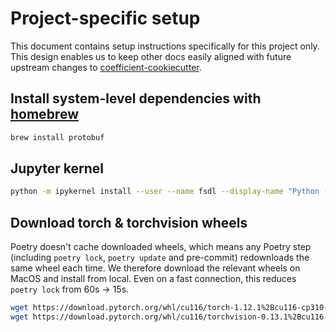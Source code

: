 # Project-specific setup

This document contains setup instructions specifically for this project only. This design enables
us to keep other docs easily aligned with future upstream changes to
[coefficient-cookiecutter](https://github.com/CoefficientSystems/coefficient-cookiecutter/).


## Install system-level dependencies with [homebrew](https://brew.sh/)

```sh
brew install protobuf
```

## Jupyter kernel

```sh
python -m ipykernel install --user --name fsdl --display-name "Python (fsdl)"
```

## Download torch & torchvision wheels

Poetry doesn't cache downloaded wheels, which means any Poetry step (including `poetry lock`,
`poetry update` and pre-commit) redownloads the same wheel each time. We therefore download the
relevant wheels on MacOS and install from local. Even on a fast connection, this reduces `poetry
lock` from 60s -> 15s.

```sh
wget https://download.pytorch.org/whl/cu116/torch-1.12.1%2Bcu116-cp310-cp310-linux_x86_64.whl -P ./wheels/
wget https://download.pytorch.org/whl/cu116/torchvision-0.13.1%2Bcu116-cp310-cp310-linux_x86_64.whl -P ./wheels/
```
